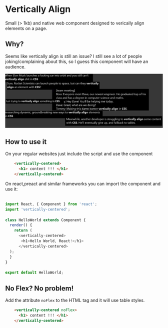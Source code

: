 # Vertically Align

Small (> 1kb) and native web component designed to verically align elements on a page.

## Why?

Seems like vertically align is still an issue? I still see a lot of people joking/complaining about this, so I guess this component will have an audience.

![](docs/tweets.png)


## How to use it

On your regular websites just include the script and use the component

```html
    <vertically-centered>
      <h1> content !!! </h1>
    </vertically-centered>
```

On react,preact and similar frameworks you can import the component and use it:

```javascript

import React, { Component } from 'react';
import 'vertically-centered';

class HelloWorld extends Component {
  render() {
    return (
      <vertically-centered>
       <h1>Hello World, React!</h1>
      </vertically-centered>
  ); 
  } 
} 

export default HelloWorld;
```

## No Flex? No problem!

Add the attribute `noFlex` to the HTML tag and it will use table styles.

```html
    <vertically-centered noFlex>
      <h1> content !!! </h1>
    </vertically-centered>
```